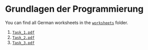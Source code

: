 # Grundlagen der Programmierung

You can find all German worksheets in the [`worksheets`](./worksheets/) folder.
1. [`Task_1.pdf`](./worksheets/Task_1.pdf)
2. [`Task_2.pdf`](./worksheets/Task_2.pdf)
3. [`Task_3.pdf`](./worksheets/Task_3.pdf)
